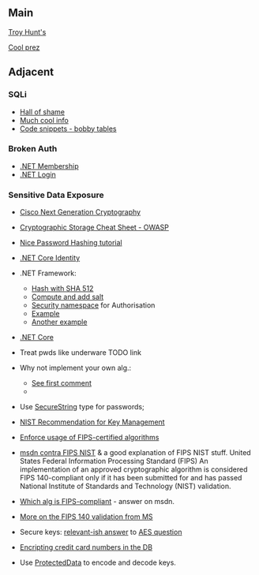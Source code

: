 ## Main

[Troy Hunt's](https://www.troyhunt.com/owasp-top-10-for-net-developers-part-1/)

[Cool prez](https://www.catallaxyservices.com/media/OWASP-Top10-2017/#/)

## Adjacent

### SQLi
* [Hall of shame](https://codecurmudgeon.com/wp/sql-injection-hall-of-shame/)
* [Much cool info](https://www.catallaxyservices.com/presentations/sql-injection/)
* [Code snippets - bobby tables](http://bobby-tables.com/adodotnet_ef)

### Broken Auth
* [.NET Membership](https://docs.microsoft.com/en-us/dotnet/api/system.web.security.membership.enablepasswordreset?redirectedfrom=MSDN&view=netframework-4.7.2#System_Web_Security_Membership_EnablePasswordReset)
* [.NET Login](https://docs.microsoft.com/en-us/dotnet/api/system.web.ui.webcontrols.login.remembermeset?redirectedfrom=MSDN&view=netframework-4.7.2#System_Web_UI_WebControls_Login_RememberMeSet)

### Sensitive Data Exposure
* [Cisco Next Generation Cryptography](https://www.cisco.com/c/en/us/about/security-center/next-generation-cryptography.html)
* [Cryptographic Storage Cheat Sheet - OWASP](https://www.owasp.org/index.php/Cryptographic_Storage_Cheat_Sheet)
* [Nice Password Hashing tutorial](https://www.codeproject.com/Articles/704865/Salted-Password-Hashing-Doing-it-Right)
* [.NET Core Identity](https://docs.microsoft.com/en-us/aspnet/core/security/data-protection/configuration/overview?view=aspnetcore-2.1&tabs=aspnetcore2x#changing-algorithms-with-usecryptographicalgorithms)
* .NET Framework:
  * [Hash with SHA 512](https://docs.microsoft.com/en-us/dotnet/api/system.security.cryptography.sha512cng?view=netframework-4.7.2)
  * [Compute and add salt](https://docs.microsoft.com/en-us/dotnet/api/system.security.cryptography.rngcryptoserviceprovider?redirectedfrom=MSDN&view=netframework-4.7.2)
  * [Security namespace](https://docs.microsoft.com/en-us/dotnet/api/system.security?view=netframework-4.7.2) for Authorisation
  * [Example](http://www.obviex.com/Samples/Hash.aspx)
  * [Another example](https://www.csharpstar.com/csharp-hash-data-using-salt/)  
* [.NET Core](https://docs.microsoft.com/en-us/aspnet/core/security/data-protection/configuration/overview?view=aspnetcore-2.1&tabs=aspnetcore2x#changing-algorithms-with-usecryptographicalgorithms)
* Treat pwds like underware TODO link
* Why not implement your own alg.:
  * [See first comment](https://stackoverflow.com/a/27484425/777833)
  * 
* Use [SecureString](https://docs.microsoft.com/en-us/dotnet/api/system.security.securestring?redirectedfrom=MSDN&view=netframework-4.7.2) type for passwords;
* [NIST Recommendation for Key Management](https://nvlpubs.nist.gov/nistpubs/SpecialPublications/NIST.SP.800-57pt1r4.pdf)
* [Enforce usage of FIPS-certified algorithms](https://docs.microsoft.com/en-us/dotnet/api/system.security.cryptography.cryptoconfig.allowonlyfipsalgorithms?redirectedfrom=MSDN&view=netframework-4.7.2#System_Security_Cryptography_CryptoConfig_AllowOnlyFipsAlgorithms)
* [msdn contra FIPS NIST](https://blogs.technet.microsoft.com/secguide/2014/04/07/why-were-not-recommending-fips-mode-anymore/) & a good explanation of FIPS NIST stuff.
  United States Federal Information Processing Standard (FIPS)
  An implementation of an approved cryptographic algorithm is considered FIPS 140-compliant only if it has been submitted for and has passed National Institute of Standards and Technology (NIST) validation.
* [Which alg is FIPS-compliant](https://social.msdn.microsoft.com/Forums/vstudio/en-US/b1c59dcd-9a51-408d-bdaf-9a625c3cf503/what-are-all-the-encryption-algorithms-those-supported-by-fips-1402-standard-in-net-framework-40) - answer on msdn.
* [More on the FIPS 140 validation from MS](https://technet.microsoft.com/en-us/library/cc750357.aspx#_CNG_Validated_Cryptographic)

* Secure keys: [relevant-ish answer](https://stackoverflow.com/a/2037093/777833) to [AES question](https://stackoverflow.com/questions/2037021/aes-encryption-and-key-storage)
* [Encripting credit card numbers in the DB](https://web.archive.org/web/20121017062956/http://www.di-mgt.com.au/cryptoCreditcard.html)
* Use [ProtectedData](https://docs.microsoft.com/en-us/dotnet/api/system.security.cryptography.protecteddata?redirectedfrom=MSDN&view=netframework-4.7.2) to encode and decode keys.




